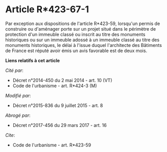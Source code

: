 # Article R*423-67-1

Par exception aux dispositions de l'article R*423-59, lorsqu'un permis de construire ou d'aménager porte sur un projet situé
dans le périmètre de protection d'un immeuble classé ou inscrit au titre des monuments historiques ou sur un immeuble adossé
à un immeuble classé au titre des monuments historiques, le délai à l'issue duquel l'architecte des Bâtiments de France est
réputé avoir émis un avis favorable est de deux mois.

**Liens relatifs à cet article**

_Cité par_:

  - Décret n°2014-450 du 2 mai 2014 - art. 10 (VT)
  - Code de l'urbanisme - art. R*424-3 (M)

_Modifié par_:

  - Décret n°2015-836 du 9 juillet 2015 - art. 8

_Abrogé par_:

  - Décret n°2017-456 du 29 mars 2017 - art. 16

_Cite_:

  - Code de l'urbanisme - art. R*423-59
